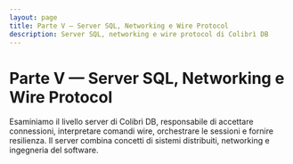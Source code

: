```yaml
---
layout: page
title: Parte V — Server SQL, Networking e Wire Protocol
description: Server SQL, networking e wire protocol di Colibrì DB
---
```


# Parte V — Server SQL, Networking e Wire Protocol

Esaminiamo il livello server di Colibrì DB, responsabile di accettare connessioni, interpretare comandi wire, orchestrare le sessioni e fornire resilienza. Il server combina concetti di sistemi distribuiti, networking e ingegneria del software.
